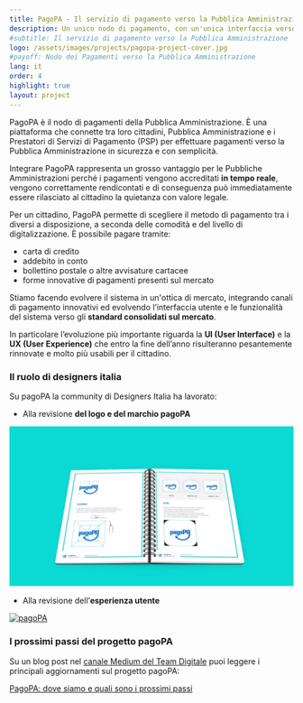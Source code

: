 ```yaml
---
title: PagoPA - Il servizio di pagamento verso la Pubblica Amministrazione
description: Un unico nodo di pagamento, con un'unica interfaccia verso il cittadino, per pagare dai tributi alla gita scolastica dei figli con carte di credito, bonifici o anche via app.
#subtitle: Il servizio di pagamento verso la Pubblica Amministrazione
logo: /assets/images/projects/pagopa-project-cover.jpg
#payoff: Nodo dei Pagamenti verso la Pubblica Amministrazione
lang: it
order: 4
highlight: true
layout: project
---
```


PagoPA è il nodo di pagamenti della Pubblica Amministrazione. È una piattaforma che connette tra loro cittadini, Pubblica Amministrazione e i Prestatori di Servizi di Pagamento (PSP) per effettuare pagamenti verso la Pubblica Amministrazione in sicurezza e con semplicità.

Integrare PagoPA rappresenta un grosso vantaggio per le Pubbliche Amministrazioni perché i pagamenti vengono accreditati **in tempo reale**, vengono correttamente rendicontati e di conseguenza può immediatamente essere rilasciato al cittadino la quietanza con valore legale.

Per un cittadino, PagoPA permette di scegliere il metodo di pagamento tra i diversi a disposizione, a seconda delle comodità e del livello di digitalizzazione. È possibile pagare tramite:

- carta di credito
- addebito in conto
- bollettino postale o altre avvisature cartacee
- forme innovative di pagamenti presenti sul mercato

Stiamo facendo evolvere il sistema in un'ottica di mercato, integrando canali di pagamento innovativi ed evolvendo l’interfaccia utente e le funzionalità del sistema verso gli **standard consolidati sul mercato**.

In particolare l’evoluzione più importante riguarda la **UI (User Interface)** e la **UX (User Experience)** che entro la fine dell’anno risulteranno pesantemente rinnovate e molto più usabili per il cittadino.

### Il ruolo di designers italia

Su pagoPA la community di Designers Italia ha lavorato:

- Alla revisione **del logo e del marchio pagoPA**

![Rebranding pagoPA](/assets/images/pages/mockup-rebranding-pagopa.jpeg)

- Alla revisione dell’**esperienza utente**

[![pagoPA](http://img.youtube.com/vi/ZdzAVMQlAYM/0.jpg)](http://www.youtube.com/watch?v=ZdzAVMQlAYM "pagoPA")

### I prossimi passi del progetto pagoPA

Su un blog post nel [canale Medium del Team Digitale](https://medium.com/team-per-la-trasformazione-digitale) puoi leggere i principali aggiornamenti sul progetto pagoPA:

[PagoPA: dove siamo e quali sono i prossimi passi](https://medium.com/team-per-la-trasformazione-digitale/pagopa-pagamenti-pubblica-amministrazione-piattaforma-unica-servizi-transazioni-digitali-91463efcee9f)
